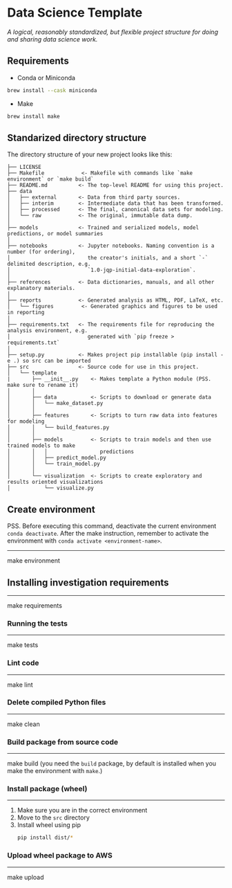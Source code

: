 # Data Science Template

_A logical, reasonably standardized, but flexible project structure for doing and sharing data science work._

## Requirements

- Conda or Miniconda

```bash
brew install --cask miniconda
```

- Make

```bash
brew install make
```

## Standarized directory structure

The directory structure of your new project looks like this:

```text
├── LICENSE
├── Makefile            <- Makefile with commands like `make environment` or `make build`
├── README.md          <- The top-level README for using this project.
├── data
│   ├── external       <- Data from third party sources.
│   ├── interim        <- Intermediate data that has been transformed.
│   ├── processed      <- The final, canonical data sets for modeling.
│   └── raw            <- The original, immutable data dump.
│
├── models             <- Trained and serialized models, model predictions, or model summaries
│
├── notebooks          <- Jupyter notebooks. Naming convention is a number (for ordering),
│                         the creator's initials, and a short `-` delimited description, e.g.
│                         `1.0-jqp-initial-data-exploration`.
│
├── references         <- Data dictionaries, manuals, and all other explanatory materials.
│
├── reports            <- Generated analysis as HTML, PDF, LaTeX, etc.
│   └── figures         <- Generated graphics and figures to be used in reporting
│
├── requirements.txt   <- The requirements file for reproducing the analysis environment, e.g.
│                         generated with `pip freeze > requirements.txt`
│
├── setup.py           <- Makes project pip installable (pip install -e .) so src can be imported
├── src                <- Source code for use in this project.
│   └── template
|       ├── __init__.py    <- Makes template a Python module (PSS. make sure to rename it)
│       │
│       ├── data           <- Scripts to download or generate data
│       │   └── make_dataset.py
│       │
│       ├── features       <- Scripts to turn raw data into features for modeling
│       │   └── build_features.py
│       │
│       ├── models         <- Scripts to train models and then use trained models to make
│       │   │                 predictions
│       │   ├── predict_model.py
│       │   └── train_model.py
│       │
│       └── visualization  <- Scripts to create exploratory and results oriented visualizations
│           └── visualize.py
```

## Create environment

PSS. Before executing this command, deactivate the current environment `conda deactivate`.
After the make instruction, remember to activate the environment with `conda activate <environment-name>`.

------------

make environment

## Installing investigation requirements

------------

make requirements

### Running the tests

------------

make tests

### Lint code

------------

make lint

### Delete compiled Python files

------------

make clean

### Build package from source code

------------

make build (you need the `build` package, by default is installed when you make the environment with `make`.)

### Install package (wheel)

------------

1) Make sure you are in the correct environment
2) Move to the `src` directory
3) Install wheel using pip
   ```bash
   pip install dist/*
   ```

### Upload wheel package to AWS

------------

make upload
